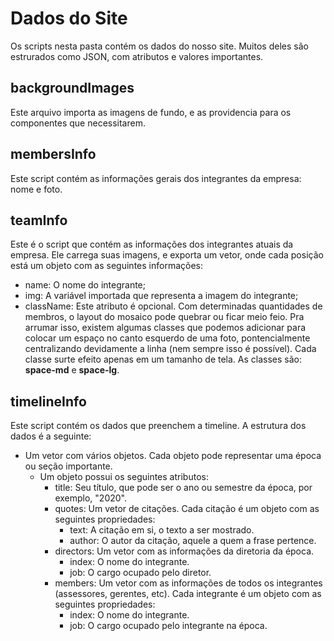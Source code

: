 # Dados do Site

Os scripts nesta pasta contém os dados do nosso site. Muitos deles são estrurados como JSON, com atributos e valores importantes.

## backgroundImages

Este arquivo importa as imagens de fundo, e as providencia para os componentes que necessitarem.

## membersInfo

Este script contém as informações gerais dos integrantes da empresa: nome e foto.

## teamInfo

Este é o script que contém as informações dos integrantes atuais da empresa. Ele carrega suas imagens, e exporta um vetor, onde cada posição está um objeto com as seguintes informações:
- name: O nome do integrante;
- img: A variável importada que representa a imagem do integrante;
- className: Este atributo é opcional. Com determinadas quantidades de membros, o layout do mosaico pode quebrar ou ficar meio feio. Pra arrumar isso, existem algumas classes que podemos adicionar para colocar um espaço no canto esquerdo de uma foto, pontencialmente centralizando devidamente a linha (nem sempre isso é possível). Cada classe surte efeito apenas em um tamanho de tela. As classes são: **space-md** e **space-lg**.

## timelineInfo

Este script contém os dados que preenchem a timeline. A estrutura dos dados é a seguinte:

- Um vetor com vários objetos. Cada objeto pode representar uma época ou seção importante.
  - Um objeto possui os seguintes atributos:
    - title: Seu título, que pode ser o ano ou semestre da época, por exemplo, "2020".
    - quotes: Um vetor de citações. Cada citação é um objeto com as seguintes propriedades:
      - text: A citação em si, o texto a ser mostrado.
      - author: O autor da citação, aquele a quem a frase pertence.
    - directors: Um vetor com as informações da diretoria da época.
      - index: O nome do integrante.
      - job: O cargo ocupado pelo diretor.
    - members: Um vetor com as informações de todos os integrantes (assessores, gerentes, etc). Cada integrante é um objeto com as seguintes propriedades:
      - index: O nome do integrante.
      - job: O cargo ocupado pelo integrante na época.